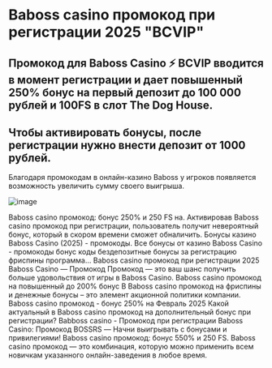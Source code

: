 # Baboss casino промокод при регистрации 2025 "BCVIP"


## Промокод для Baboss Casino ⚡️ BCVIP вводится в момент регистрации и дает повышенный 250% бонус на первый депозит до 100 000 рублей и 100FS в слот The Dog House.

## Чтобы активировать бонусы, после регистрации нужно внести депозит от 1000 рублей.

Благодаря промокодам в онлайн-казино Baboss у игроков появляется возможность увеличить сумму своего выигрыша.


![image](https://github.com/user-attachments/assets/c6e5aac7-a892-4351-8ca1-51d654208eea)



Baboss casino промокод: бонус 250% и 250 FS на. Активировав Baboss casino промокод при регистрации, пользователь получит невероятный бонус, который в скором времени сможет обналичить.
Бонусы казино Baboss Casino (2025) - промокоды. Все бонусы от казино Baboss Casino - промокоды бонус коды бездепозитные бонусы за регистрацию фриспины программа...
Baboss casino промокод при регистрации 2025 Baboss Casino — Промокод Промокод — это ваш шанс получить больше удовольствия от игры в Baboss Casino.
Baboss casino промокод на повышенный до 200% бонус
В Baboss casino промокод на фриспины и денежные бонусы – это элемент акционной политики компании.
Baboss casino промокод - бонус 250% на Февраль 2025 Какой актуальный в Baboss casino промокод на дополнительный бонус при регистрации?
Babboss casino - Промокод при регистрации Baboss Casino: Промокод BOSSRS — Начни выигрывать с бонусами и привилегиями!
Baboss casino промокод: бонус 550% и 250 FS. Baboss casino промокод — это комбинация, которую можно применить всем новичкам указанного онлайн-заведения в любое время.
